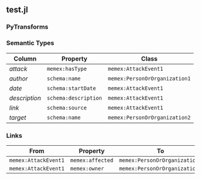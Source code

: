 ## test.jl

### PyTransforms

### Semantic Types
| Column | Property | Class |
|  ----- | -------- | ----- |
| _attack_ | `memex:hasType` | `memex:AttackEvent1`|
| _author_ | `schema:name` | `memex:PersonOrOrganization1`|
| _date_ | `schema:startDate` | `memex:AttackEvent1`|
| _description_ | `schema:description` | `memex:AttackEvent1`|
| _link_ | `schema:source` | `memex:AttackEvent1`|
| _target_ | `schema:name` | `memex:PersonOrOrganization2`|


### Links
| From | Property | To |
|  --- | -------- | ---|
| `memex:AttackEvent1` | `memex:affected` | `memex:PersonOrOrganization2`|
| `memex:AttackEvent1` | `memex:owner` | `memex:PersonOrOrganization1`|
